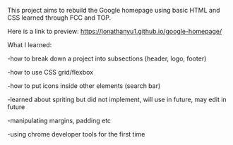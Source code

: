 This project aims to rebuild the Google homepage using basic HTML and CSS learned through FCC and TOP.

Here is a link to preview: https://jonathanyu1.github.io/google-homepage/

What I learned: 

  -how to break down a project into subsections (header, logo, footer)

  -how to use CSS grid/flexbox 

  -how to put icons inside other elements (search bar)

  -learned about spriting but did not implement, will use in future, may edit in future

  -manipulating margins, padding etc

  -using chrome developer tools for the first time

